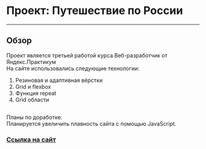 # Проект: Путешествие по России
--------------------------------
## Обзор
Проект является третьей работой курса Веб-разработчик от Яндекс.Практикум  
На сайте использовались следующие технологии:
1. Резиновая и адаптивная вёрстки
2. Grid и flexbox
3. Функция repeat
4. Grid области  
##
Планы по доработке:  
Планируется увеличить плавность сайта с помощью JavaScript.

### [Ссылка на сайт](https://tanaev-yury.github.io/russian-travel/ "Переход на страницу с проектом")

